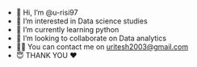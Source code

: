- 👋 Hi, I’m @u-risi97
- 👀 I’m interested in Data science studies 
- 🌱 I’m currently learning python
- 💞️ I’m looking to collaborate on Data analytics 
- 👨‍🎓 You can contact me on uritesh2003@gmail.com
- 😇 THANK YOU ❤️
<!---
u-risi97/u-risi97 is a ✨ special ✨ repository because its `README.md` (this file) appears on your GitHub profile.
You can click the Preview link to take a look at your changes.
--->
